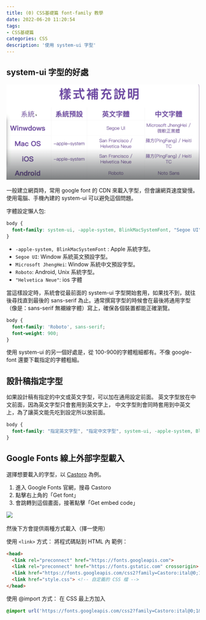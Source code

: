 ```yaml
---
title: (0) CSS基礎篇 font-family 教學
date: 2022-06-20 11:20:54
tags: 
- CSS基礎篇
categories: CSS
description: '使用 system-ui 字型'
---
```


## system-ui 字型的好處

![各系統預設字體](../images/css/font-family.png)

一般建立網頁時，常用 google font 的 CDN 來載入字型，但會讓網頁速度變慢。
使用電腦、手機內建的 system-ui 可以避免這個問題。

字體設定懶人包:

``` css
body {
  font-family: system-ui, -apple-system, BlinkMacSystemFont, "Segoe UI", "Microsoft JhengHei", Roboto,  "Helvetica Neue", Arial, sans-serif;
}
```

- `-apple-system, BlinkMacSystemFont` : Apple 系統字型。
- `Segoe UI`: Window 系統英文預設字型。
- `Microsoft JhengHei`: Window 系統中文預設字型。
- `Roboto`: Android, Unix 系統字型。
- `"Helvetica Neue"`: ios 字體
 
當這樣設定時，系統會從最前面的 system-ui 字型開始套用，如果找不到，就往後尋找直到最後的 sans-serif 為止。通常撰寫字型的時候會在最後將通用字型（像是：sans-serif 無襯線字體）寫上，確保各個裝置都能正確瀏覽。

``` css
body {
  font-family: 'Roboto', sans-serif;
  font-weight: 900;
}
```

使用 system-ui 的另一個好處是，從 100-900的字體粗細都有。不像 google-font 還要下載指定的字體粗細。

## 設計稿指定字型

如果設計稿有指定的中文或英文字型，可以加在通用設定前面。
英文字型放在中文前面，因為英文字型只會套用到英文字上，
中文字型則會同時套用到中英文上，為了讓英文能先吃到設定所以放前面。

``` css
body {
  font-family: "指定英文字型", "指定中文字型", system-ui, -apple-system, BlinkMacSystemFont, "Segoe UI", "Microsoft JhengHei", Roboto,  "Helvetica Neue", Arial, sans-serif;
}
```

## Google Fonts 線上外部字型載入

選擇想要載入的字型，以 [Castoro](https://fonts.google.com/specimen/Castoro) 為例。

1. 進入 Google Fonts 官網，搜尋 Castoro
2. 點擊右上角的「Get font」
3. 會跳轉到這個畫面，接著點擊「Get embed code」

![](https://imgur.com/OnsYucx.png)

然後下方會提供兩種方式載入（擇一使用）

使用 `<link>` 方式：
將程式碼貼到 HTML <head> 內
範例：

``` html
<head>
  <link rel="preconnect" href="https://fonts.googleapis.com">
  <link rel="preconnect" href="https://fonts.gstatic.com" crossorigin>
  <link href="https://fonts.googleapis.com/css2?family=Castoro:ital@0;1&display=swap" rel="stylesheet">
  <link href="style.css"> <!-- 自定義的 CSS 檔 -->
</head>
```

使用 @import 方式：
在 CSS 最上方加入

``` css
@import url('https://fonts.googleapis.com/css2?family=Castoro:ital@0;1&display=swap');
```





